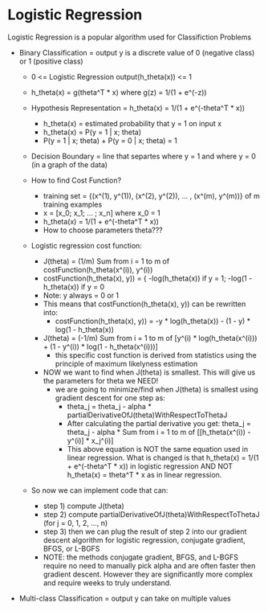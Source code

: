 Logistic Regression
===================

Logistic Regression is a popular algorithm used for Classifiction Problems

- Binary Classification = output y is a discrete value of 0 (negative class) or 1 (positive class)
  + 0 <= Logistic Regression output(h_theta(x)) <= 1
  + h_theta(x) = g(theta^T * x) where g(z) = 1/(1 + e^(-z))
  + Hypothesis Representation = h_theta(x) = 1/(1 + e^(-theta^T * x))
    - h_theta(x) = estimated probability that y = 1 on input x
    - h_theta(x) = P(y = 1 | x; theta)
    - P(y = 1 | x; theta) + P(y = 0 | x; theta) = 1
  + Decision Boundary = line that separtes where y = 1 and where y = 0 (in a graph of the data)
  + How to find Cost Function?
    - training set = {(x^(1), y^(1)), (x^(2), y^(2)), ... , (x^(m), y^(m))} of m training examples
    - x = [x_0; x_1; ... ; x_n] where x_0 = 1
    - h_theta(x) = 1/(1 + e^(-theta^T * x))
    - How to choose parameters theta???
  + Logistic regression cost function:
    - J(theta) = (1/m) Sum from i = 1 to m of costFunction(h_theta(x^(i)), y^(i))
    - costFunction(h_theta(x), y)) = { -log(h_theta(x)) if y = 1; -log(1 - h_theta(x)) if y = 0
    - Note: y always = 0 or 1
    - This means that costFunction(h_theta(x), y)) can be rewritten into:
      + costFunction(h_theta(x), y)) = -y * log(h_theta(x)) - (1 - y) * log(1 - h_theta(x))
    - J(theta) = (-1/m) Sum from i = 1 to m of [y^(i) * log(h_theta(x^(i))) + (1 - y^(i)) * log(1 - h_theta(x^(i)))]
      + this specific cost function is derived from statistics using the principle of maximum likelyness estimation
    - NOW we want to find when J(theta) is smallest. This will give us the parameters for theta we NEED!
      + we are going to minimize/find when J(theta) is smallest using gradient descent for one step as:
        - theta_j = theta_j - alpha * partialDerivativeOfJ(theta)WithRespectToThetaJ
        - After calculating the partial derivative you get: theta_j = theta_j - alpha * Sum from i = 1 to m of [[h_theta(x^(i)) - y^(i)] * x_j^(i)]
        - This above equation is NOT the same equation used in linear regression. What is changed is that h_theta(x) = 1/(1 + e^(-theta^T * x)) in logistic regression AND NOT h_theta(x) = theta^T * x as in linear regression.

  + So now we can implement code that can:
    - step 1) compute J(theta)
    - step 2) compute partialDerivativeOfJ(theta)WithRespectToThetaJ (for j = 0, 1, 2, ..., n)
    - step 3) then we can plug the result of step 2 into our gradient descent algorithm for logistic regression, conjugate gradient, BFGS, or L-BGFS
    - NOTE: the methods conjugate gradient, BFGS, and L-BGFS require no need to manually pick alpha and are often faster then gradient descent. However they are significantly more complex and require weeks to truly understand.


- Multi-class Classification = output y can take on multiple values